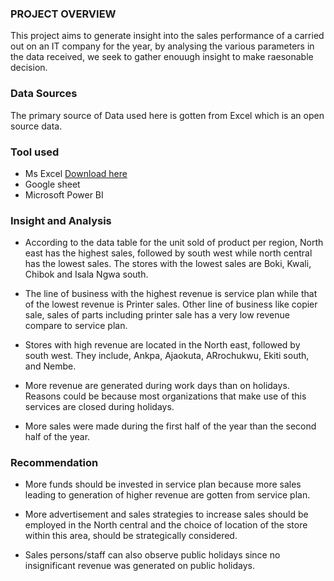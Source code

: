 ### PROJECT OVERVIEW
   This project aims to generate insight into the sales performance of a carried out on an IT company 
 for the year, by analysing the various parameters in the data received, we seek to gather enouugh insight to make raesonable decision.

 ### Data Sources

 The primary source of Data used here is gotten from Excel which is an open source data.

 ### Tool used
    
   -  Ms Excel [Download here](http://www.microsoft.com)
   -  Google sheet
   -   Microsoft Power BI

 
 ### Insight and Analysis
 
   - According to the data table for the unit sold of product per region, North east has the highest sales, followed by south west while north central has the lowest sales. The stores with the lowest sales are Boki, Kwali, Chibok and Isala Ngwa south.
     
   - The line of business with the highest revenue is service plan while that of the lowest revenue is Printer sales. Other line of business like copier sale, sales of parts including printer sale has a very low revenue compare to service plan.
     
   - Stores with high revenue are located in the North east, followed by south west. They include, Ankpa, Ajaokuta, ARrochukwu, Ekiti south, and Nembe.

   - More revenue are generated during work days than on holidays. Reasons could be because most organizations that make use of this services are closed during holidays.

   - More sales were made during the first half of the year than the second half of the year. 
     
   

 
 ### Recommendation
 
   - More funds should be invested in service plan because more sales leading to generation of higher revenue are gotten from service plan.
   
   - More advertisement and sales strategies to increase sales should be employed in the North central and the choice of location of the store within this area, should be strategically considered.

   - Sales persons/staff can also observe public holidays since no insignificant revenue was generated on public holidays.
     
   

    
